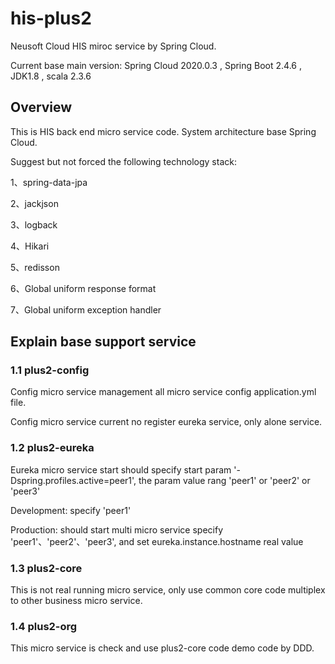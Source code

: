 # his-plus2 
Neusoft Cloud HIS miroc service by Spring Cloud.

Current base main version: Spring Cloud 2020.0.3 , Spring Boot 2.4.6 , JDK1.8 ,  scala 2.3.6

## Overview
  This is HIS back end micro service code. System architecture base Spring Cloud.
  
  Suggest but not forced the following technology stack:
  
  1、spring-data-jpa
  
  2、jackjson
  
  3、logback
  
  4、Hikari
  
  5、redisson
  
  6、Global uniform response format
  
  7、Global uniform exception handler

## Explain base support service
### 1.1 plus2-config
   Config micro service management all micro service config application.yml file.
   
   Config micro service current no register eureka service, only alone service.
### 1.2 plus2-eureka
   Eureka micro service start should specify start param '-Dspring.profiles.active=peer1', the param value rang 'peer1' or 'peer2' or 'peer3'
   
   Development: specify 'peer1'
   
   Production: should start multi micro service specify 'peer1'、'peer2'、'peer3', and set eureka.instance.hostname real value
### 1.3 plus2-core
   This is not real running micro service, only use common core code multiplex to other business micro service.
### 1.4 plus2-org
   This micro service is check and use plus2-core code demo code by DDD.   
